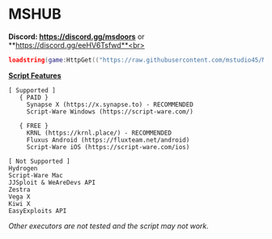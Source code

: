 # MSHUB
**Discord: https://discord.gg/msdoors** or **https://discord.gg/eeHV6Tsfwd**<br>
```lua
loadstring(game:HttpGet(("https://raw.githubusercontent.com/mstudio45/MSDOORS/main/MSHUB_Loader.lua"),true))()
```
**[Script Features](https://github.com/mstudio45/MSDOORS/blob/main/Script%20Features.md)**<br>
```
[ Supported ]
   { PAID }
     Synapse X (https://x.synapse.to) - RECOMMENDED
     Script-Ware Windows (https://script-ware.com/)

   { FREE }
     KRNL (https://krnl.place/) - RECOMMENDED
     Fluxus Android (https://fluxteam.net/android)
     Script-Ware iOS (https://script-ware.com/ios)

[ Not Supported ]
Hydrogen
Script-Ware Mac
JJSploit & WeAreDevs API
Zestra
Vega X
Kiwi X
EasyExploits API
```
*Other executors are not tested and the script may not work.*<br>
